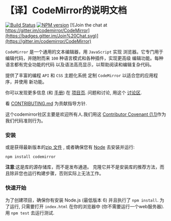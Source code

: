 # 【译】CodeMirror的说明文档

[![Build Status](https://travis-ci.org/codemirror/CodeMirror.svg)](https://travis-ci.org/codemirror/CodeMirror)
[![NPM version](https://img.shields.io/npm/v/codemirror.svg)](https://www.npmjs.org/package/codemirror)
[![Join the chat at https://gitter.im/codemirror/CodeMirror](https://badges.gitter.im/Join%20Chat.svg)](https://gitter.im/codemirror/CodeMirror)  

`CodeMirror` 是一个通用的文本编辑器，用 `JavaScript` 实现
浏览器。它专门用于编辑代码，并随附而来
 `100` 种语言模式和各种插件，实现更高级
编辑功能。每种语言都有完全功能的代码
以及语法高亮显示，以帮助阅读和编辑复杂代码。

提供了丰富的编程 `API` 和 `CSS` 主题化系统
定制 `CodeMirror` 以适合您的应用程序，并使用
新功能。

你可以发现更多信息 (和
[手册](https://codemirror.net/doc/manual.html)) 在 [项目页](https://codemirror.net). 问题和讨论, 用这个
[讨论区](https://discuss.codemirror.net/).

看
[CONTRIBUTING.md](https://github.com/codemirror/CodeMirror/blob/master/CONTRIBUTING.md)
为贡献指导方针.

这个codemirror社区主要是欢迎所有人.我们用这
[Contributor Covenant
(1.1)](http://contributor-covenant.org/version/1/1/0/)作为我们代码准则行为。

### 安装

或是获得最新版本的[zip 文件](https://codemirror.net/codemirror.zip) , 或者确保您有 [Node](https://nodejs.org/)
去安装并运行:

    npm install codemirror

**注意**:这是库的源存储库，而不是发布通道。
克隆它并不是安装库的推荐方法，而且除非您也运行构建步骤，否则实际上无法工作。

### 快速开始

为了创建项目，确保你有安装 Node.js (最低版本 6)
并且执行了 `npm install`. 为了运行, 只需要打开 `index.html` 在你的浏览器中 (你不需要运行一个web服务器). 用 `npm test` 去运行测试.
